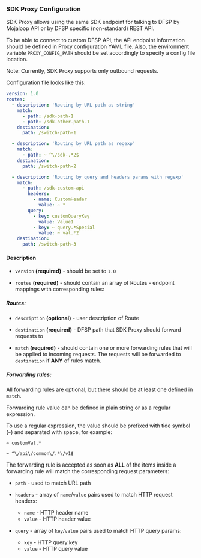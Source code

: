 ### SDK Proxy Configuration

SDK Proxy allows using the same SDK endpoint for talking to DFSP by Mojaloop API or by DFSP specific (non-standard) REST API.

To be able to connect to custom DFSP API, the API endpoint information should be defined in Proxy configuration YAML file. Also, the environment variable `PROXY_CONFIG_PATH` should be set accordingly to specify a config file location.

Note: Currently, SDK Proxy supports only outbound requests.

Configuration file looks like this:
```yaml
version: 1.0
routes:
  - description: 'Routing by URL path as string'
    match:
      - path: /sdk-path-1
      - path: /sdk-other-path-1
    destination:
      path: /switch-path-1

  - description: 'Routing by URL path as regexp'
    match:
      - path: ~ ^\/sdk-.*2$
    destination:
      path: /switch-path-2

  - description: 'Routing by query and headers params with regexp'
    match:
      - path: /sdk-custom-api
        headers:
          - name: CustomHeader
            value: ~ *
        query:
          - key: customQueryKey
            value: Value1
          - key: ~ query.*Special
            value: ~ val.*2
    destination:
      path: /switch-path-3

```

#### Description

* `version` **(required)** - should be set to `1.0`

* `routes` **(required)** - should contain an array of Routes - endpoint mappings with corresponding rules:

##### Routes:

* `description` **(optional)** - user description of Route

* `destination` **(required)** - DFSP path that SDK Proxy should forward requests to

* `match` **(required)** - should contain one or more forwarding rules that will be applied to incoming requests.
The requests will be forwarded to `destination` if **ANY** of rules match.

##### Forwarding rules:

All forwarding rules are optional, but there should be at least one defined in `match`.

Forwarding rule value can be defined in plain string or as a regular expression.

To use a regular expression, the value should be prefixed with tide symbol (`~`) and separated with space, for example:
```
~ customVal.*

~ ^\/api\/common\/.*\/v1$
```

The forwarding rule is accepted as soon as **ALL** of the items inside a forwarding rule will match the corresponding request parameters:

* `path` - used to match URL path

* `headers` - array of `name`/`value` pairs used to match HTTP request headers:
    * `name` - HTTP header name
    * `value` - HTTP header value

* `query` - array of `key`/`value` pairs used to match HTTP query params:
    * `key` - HTTP query key
    * `value` - HTTP query value

